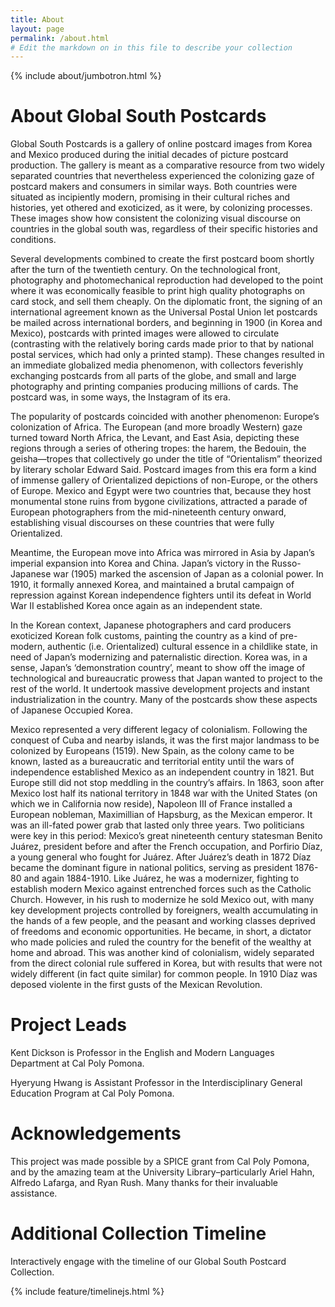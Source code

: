 ```yaml
---
title: About
layout: page
permalink: /about.html
# Edit the markdown on in this file to describe your collection
---
```


{% include about/jumbotron.html %}

# About Global South Postcards

Global South Postcards is a gallery of online postcard images from Korea and Mexico produced during the initial decades of picture postcard production. The gallery is meant as a comparative resource from two widely separated countries that nevertheless experienced the colonizing gaze of postcard makers and consumers in similar ways. Both countries were situated as incipiently modern, promising in their cultural riches and histories, yet othered and exoticized, as it were, by colonizing processes. These images show how consistent the colonizing visual discourse on countries in the global south was, regardless of their specific histories and conditions.
 
Several developments combined to create the first postcard boom shortly after the turn of the twentieth century. On the technological front, photography and photomechanical reproduction had developed to the point where it was economically feasible to print high quality photographs on card stock, and sell them cheaply. On the diplomatic front, the signing of an international agreement known as the Universal Postal Union let postcards be mailed across international borders, and beginning in 1900 (in Korea and Mexico), postcards with printed images were allowed to circulate (contrasting with the relatively boring cards made prior to that by national postal services, which had only a printed stamp). These changes resulted in an immediate globalized media phenomenon, with collectors feverishly exchanging postcards from all parts of the globe, and small and large photography and printing companies producing millions of cards. The postcard was, in some ways, the Instagram of its era. 

The popularity of postcards coincided with another phenomenon: Europe’s colonization of Africa. The European (and more broadly Western) gaze turned toward North Africa, the Levant, and East Asia, depicting these regions through a series of othering tropes: the harem, the Bedouin, the geisha—tropes that collectively go under the title of “Orientalism” theorized by literary scholar Edward Said. Postcard images from this era form a kind of immense gallery of Orientalized depictions of non-Europe, or the others of Europe. Mexico and Egypt were two countries that, because they host monumental stone ruins from bygone civilizations, attracted a parade of European photographers from the mid-nineteenth century onward, establishing visual discourses on these countries that were fully Orientalized.  
 
Meantime, the European move into Africa was mirrored in Asia by Japan’s imperial expansion into Korea and China. Japan’s victory in the Russo-Japanese war (1905) marked the ascension of Japan as a colonial power. In 1910, it formally annexed Korea, and maintained a brutal campaign of repression against Korean independence fighters until its defeat in World War II established Korea once again as an independent state.
 
In the Korean context, Japanese photographers and card producers exoticized Korean folk customs, painting the country as a kind of pre-modern, authentic (i.e. Orientalized) cultural essence in a childlike state, in need of Japan’s modernizing and paternalistic direction. Korea was, in a sense, Japan’s ‘demonstration country’, meant to show off the image of technological and bureaucratic prowess that Japan wanted to project to the rest of the world. It undertook massive development projects and instant industrialization in the country. Many of the postcards show these aspects of Japanese Occupied Korea.
 
Mexico represented a very different legacy of colonialism. Following the conquest of Cuba and nearby islands, it was the first major landmass to be colonized by Europeans (1519). New Spain, as the colony came to be known, lasted as a bureaucratic and territorial entity until the wars of independence established Mexico as an independent country in 1821. But Europe still did not stop meddling in the country’s affairs. In 1863, soon after Mexico lost half its national territory in 1848 war with the United States (on which we in California now reside), Napoleon III of France installed a European nobleman, Maximillian of Hapsburg, as the Mexican emperor. It was an ill-fated power grab that lasted only three years. Two politicians were key in this period: Mexico’s great nineteenth century statesman Benito Juárez, president before and after the French occupation, and Porfirio Díaz, a young general who fought for Juárez. After Juárez’s death in 1872 Díaz became the dominant figure in national politics, serving as president 1876-80 and again 1884-1910. Like Juárez, he was a modernizer, fighting to establish modern Mexico against entrenched forces such as the Catholic Church. However, in his rush to modernize he sold Mexico out, with many key development projects controlled by foreigners, wealth accumulating in the hands of a few people, and the peasant and working classes deprived of freedoms and economic opportunities. He became, in short, a dictator who made policies and ruled the country for the benefit of the wealthy at home and abroad. This was another kind of colonialism, widely separated from the direct colonial rule suffered in Korea, but with results that were not widely different (in fact quite similar) for common people. In 1910 Díaz was deposed violente in the first gusts of the Mexican Revolution.

# Project Leads

Kent Dickson is Professor in the English and Modern Languages Department at Cal Poly Pomona.

Hyeryung Hwang is Assistant Professor in the Interdisciplinary General Education Program at Cal Poly Pomona.

# Acknowledgements

This project was made possible by a SPICE grant from Cal Poly Pomona, and by the amazing team at the University Library–particularly Ariel Hahn, Alfredo Lafarga, and Ryan Rush. Many thanks for their invaluable assistance.

# Additional Collection Timeline

Interactively engage with the timeline of our Global South Postcard Collection. 

{% include feature/timelinejs.html %}
